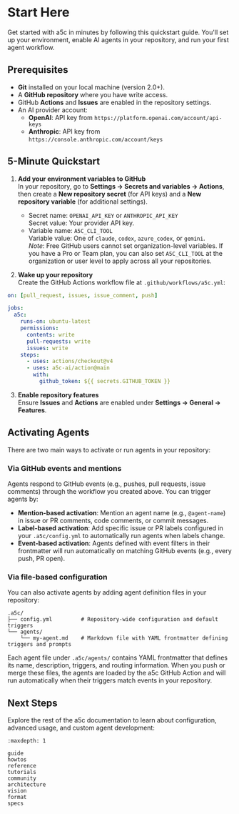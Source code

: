 # Start Here

Get started with a5c in minutes by following this quickstart guide. You'll set up your environment, enable AI agents in your repository, and run your first agent workflow.

## Prerequisites

- **Git** installed on your local machine (version 2.0+).
- A **GitHub repository** where you have write access.
- GitHub **Actions** and **Issues** are enabled in the repository settings.
- An AI provider account:
  - **OpenAI**: API key from `https://platform.openai.com/account/api-keys`
  - **Anthropic**: API key from `https://console.anthropic.com/account/keys`

## 5-Minute Quickstart

1. **Add your environment variables to GitHub**  
   In your repository, go to **Settings → Secrets and variables → Actions**, then create a **New repository secret** (for API keys) and a **New repository variable** (for additional settings).  
   
   - Secret name: `OPENAI_API_KEY` or `ANTHROPIC_API_KEY`  
     Secret value: Your provider API key.  
   - Variable name: `A5C_CLI_TOOL`  
     Variable value: One of `claude`, `codex`, `azure_codex`, or `gemini`.  
     *Note*: Free GitHub users cannot set organization-level variables. If you have a Pro or Team plan, you can also set `A5C_CLI_TOOL` at the organization or user level to apply across all your repositories.

2. **Wake up your repository**  
   Create the GitHub Actions workflow file at `.github/workflows/a5c.yml`:

```yaml
on: [pull_request, issues, issue_comment, push]

jobs:
  a5c:
    runs-on: ubuntu-latest
    permissions:
      contents: write
      pull-requests: write
      issues: write
    steps:
      - uses: actions/checkout@v4
      - uses: a5c-ai/action@main
        with:
          github_token: ${{ secrets.GITHUB_TOKEN }}
```

3. **Enable repository features**  
   Ensure **Issues** and **Actions** are enabled under **Settings → General → Features**.

## Activating Agents

There are two main ways to activate or run agents in your repository:

### Via GitHub events and mentions

Agents respond to GitHub events (e.g., pushes, pull requests, issue comments) through the workflow you created above. You can trigger agents by:

- **Mention-based activation**: Mention an agent name (e.g., `@agent-name`) in issue or PR comments, code comments, or commit messages.
- **Label-based activation**: Add specific issue or PR labels configured in your `.a5c/config.yml` to automatically run agents when labels change.
- **Event-based activation**: Agents defined with event filters in their frontmatter will run automatically on matching GitHub events (e.g., every push, PR open).

### Via file-based configuration

You can also activate agents by adding agent definition files in your repository:

```text
.a5c/
├── config.yml         # Repository-wide configuration and default triggers
└── agents/
    └── my-agent.md    # Markdown file with YAML frontmatter defining triggers and prompts
```

Each agent file under `.a5c/agents/` contains YAML frontmatter that defines its name, description, triggers, and routing information. When you push or merge these files, the agents are loaded by the a5c GitHub Action and will run automatically when their triggers match events in your repository.

## Next Steps

Explore the rest of the a5c documentation to learn about configuration, advanced usage, and custom agent development:

```{toctree}
:maxdepth: 1

guide
howtos
reference
tutorials
community
architecture
vision
format
specs
```
